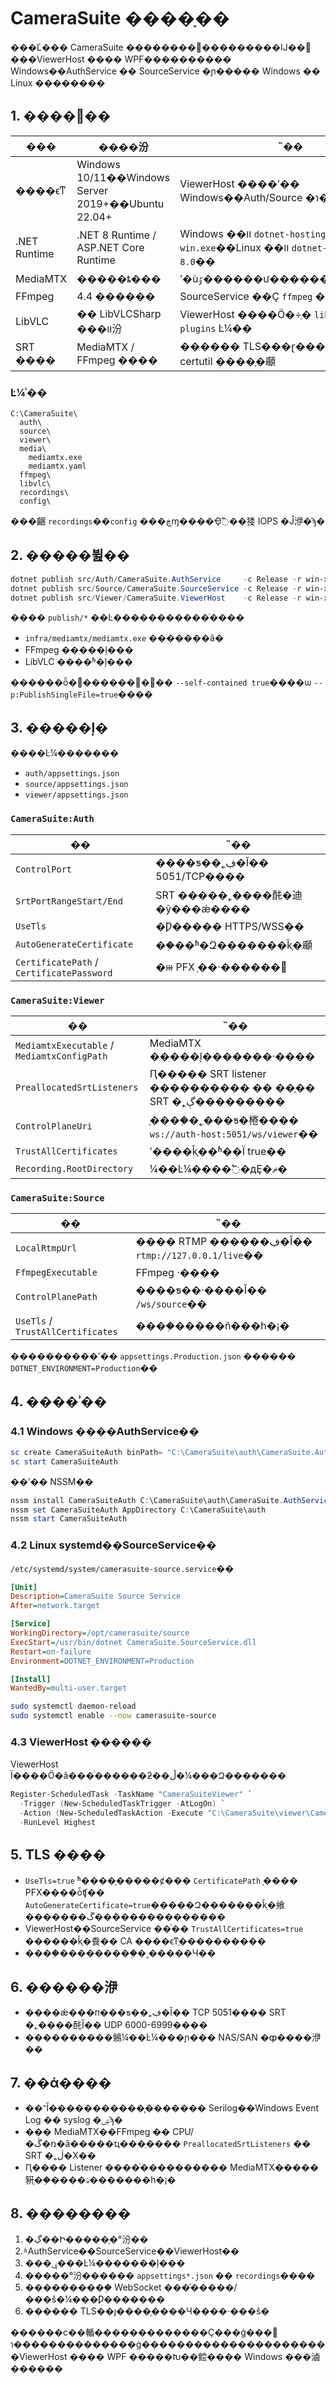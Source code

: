 # CameraSuite ����ָ��

���Ľ��� CameraSuite ��������׼���������Ĳ��𷽷���ViewerHost ���� WPF���������� Windows��AuthService �� SourceService �ɲ����� Windows �� Linux ��������

## 1. ����׼��

| ��� | ����汾 | ˵�� |
| --- | --- | --- |
| ����ϵͳ | Windows 10/11��Windows Server 2019+��Ubuntu 22.04+ | ViewerHost ����ʹ�� Windows��Auth/Source �ɿ�ƽ̨���� |
| .NET Runtime | .NET 8 Runtime / ASP.NET Core Runtime | Windows ��װ `dotnet-hosting-8.0-win.exe`��Linux ��װ `dotnet-hosting-8.0`�� |
| MediaMTX | �����ȶ��� | ʹ�ùٷ������ư��������ڹ̶�Ŀ¼�� |
| FFmpeg | 4.4 ������ | SourceService ��Ҫ `ffmpeg` ��ִ���ļ��� |
| LibVLC | �� LibVLCSharp ���װ汾 | ViewerHost ����Ӧ�÷ַ� `libvlc.dll` �� `plugins` Ŀ¼�� |
| SRT ���� | MediaMTX / FFmpeg ���� | ������ TLS���ɽ��� OpenSSL �� certutil ����֤�顣 |

### Ŀ¼ʾ��

```
C:\CameraSuite\
  auth\
  source\
  viewer\
  media\
    mediamtx.exe
    mediamtx.yaml
  ffmpeg\
  libvlc\
  recordings\
  config\
```

���齫 `recordings`��`config` ���ڿɱ����Ҿ߱��㹻 IOPS �Ĵ洢�ϡ�

## 2. �����뷢��

```powershell
dotnet publish src/Auth/CameraSuite.AuthService     -c Release -r win-x64 --self-contained false -o publish/auth
dotnet publish src/Source/CameraSuite.SourceService -c Release -r win-x64 --self-contained false -o publish/source
dotnet publish src/Viewer/CameraSuite.ViewerHost    -c Release -r win-x64 --self-contained false -o publish/viewer
```

���� `publish/*` ��Ŀ�����������ͬ����

- `infra/mediamtx/mediamtx.exe` �������ã�
- FFmpeg ��ִ���ļ���
- LibVLC ����ʱ�ļ���

������ȫ�԰������𣬿�׷�� `--self-contained true`����ѡ `--p:PublishSingleFile=true`����

## 3. �����ļ�

����Ŀ¼�������

- `auth/appsettings.json`
- `source/appsettings.json`
- `viewer/appsettings.json`

### `CameraSuite:Auth`

| �� | ˵�� |
| --- | --- |
| `ControlPort` | ����ƽ��˿ڣ�Ĭ�� 5051/TCP���� |
| `SrtPortRangeStart/End` | SRT �����˿����䣨�迪�ŷ���ǽ���� |
| `UseTls` | �Ƿ����� HTTPS/WSS�� |
| `AutoGenerateCertificate` | ��֤��ʱ�Զ�������ǩ֤�顣 |
| `CertificatePath` / `CertificatePassword` | �ⲿ PFX ֤��·������ |

### `CameraSuite:Viewer`

| �� | ˵�� |
| --- | --- |
| `MediamtxExecutable` / `MediamtxConfigPath` | MediaMTX ��ִ���ļ�������·���� |
| `PreallocatedSrtListeners` | Ԥ����� SRT listener ���������� �� ��֤�� SRT �˿ڳ��������� |
| `ControlPlaneUri` | ָ����֤�˿���ƽ�棬���� `ws://auth-host:5051/ws/viewer`�� |
| `TrustAllCertificates` | ʹ����ǩ֤��ʱ��Ϊ true�� |
| `Recording.RootDirectory` | ¼��Ŀ¼����߱�дȨ�ޡ� |

### `CameraSuite:Source`

| �� | ˵�� |
| --- | --- |
| `LocalRtmpUrl` | ���� RTMP ������ڣ�Ĭ�� `rtmp://127.0.0.1/live`�� |
| `FfmpegExecutable` | FFmpeg ·���� |
| `ControlPlanePath` | ����ƽ��·����Ĭ�� `/ws/source`�� |
| `UseTls` / `TrustAllCertificates` | ����֤�����ñ���һ�¡� |

����������ʹ�� `appsettings.Production.json` ������ `DOTNET_ENVIRONMENT=Production`��

## 4. ����ʾ��

### 4.1 Windows ����AuthService��

```powershell
sc create CameraSuiteAuth binPath= "C:\CameraSuite\auth\CameraSuite.AuthService.exe" start= auto
sc start CameraSuiteAuth
```

��ʹ�� NSSM��

```powershell
nssm install CameraSuiteAuth C:\CameraSuite\auth\CameraSuite.AuthService.exe
nssm set CameraSuiteAuth AppDirectory C:\CameraSuite\auth
nssm start CameraSuiteAuth
```

### 4.2 Linux systemd��SourceService��

`/etc/systemd/system/camerasuite-source.service`��

```ini
[Unit]
Description=CameraSuite Source Service
After=network.target

[Service]
WorkingDirectory=/opt/camerasuite/source
ExecStart=/usr/bin/dotnet CameraSuite.SourceService.dll
Restart=on-failure
Environment=DOTNET_ENVIRONMENT=Production

[Install]
WantedBy=multi-user.target
```

```bash
sudo systemctl daemon-reload
sudo systemctl enable --now camerasuite-source
```

### 4.3 ViewerHost ������

ViewerHost Ϊ����Ӧ�ã���ͨ������ƻ��ڵ�¼���Զ�������

```powershell
Register-ScheduledTask -TaskName "CameraSuiteViewer" `
  -Trigger (New-ScheduledTaskTrigger -AtLogOn) `
  -Action (New-ScheduledTaskAction -Execute "C:\CameraSuite\viewer\CameraSuite.ViewerHost.exe") `
  -RunLevel Highest
```

## 5. TLS ����

- `UseTls=true` ʱ����֤�����ȼ��� `CertificatePath` ָ���� PFX����ȱʧ�� `AutoGenerateCertificate=true`�����Զ�������ǩ֤�飨�������ڱ��ܵ�������������
- ViewerHost��SourceService ��ͨ�� `TrustAllCertificates=true` ������ǩ֤�飬�� CA ����ϵͳ֤����������
- ����֤���������֤�˼�����Ч��

## 6. ������洢

- ����ǽ���п���ƽ��˿ڣ�Ĭ�� TCP 5051���� SRT �˿����䣨Ĭ�� UDP 6000-6999����
- ����������鵵¼��Ŀ¼���ɲ��� NAS/SAN �ȹ����洢��

## 7. ��ά����

- ��־Ĭ�����������̨������� Serilog��Windows Event Log �� syslog �ۺϡ�
- ��� MediaMTX��FFmpeg �� CPU/�ڴ�ռ�ã�����ҵ���ֵ���� `PreallocatedSrtListeners` �� SRT �˿ڷ�Χ��
- Ԥ���� Listener ����ͨ���������� MediaMTX�����豣֤��֤����ۿ�������һ�¡�

## 8. ��������

1. �ڲ��Ի�����֤�°汾��
2. ֹͣ AuthService��SourceService��ViewerHost��
3. ���ݷ���Ŀ¼�������ļ���
4. �����°汾������ `appsettings*.json` �� `recordings`����
5. ����������֤ WebSocket ���֡�����/���š�¼���Ƿ�������
6. ������ TLS��ȷ����֤����Ч����·���š�

������ϲ��輴�������������Ҫ���ģ���𣬿ɿ��������������ġ����������������������ViewerHost ���� WPF �����Խ��鲿���� Windows ���滷������
